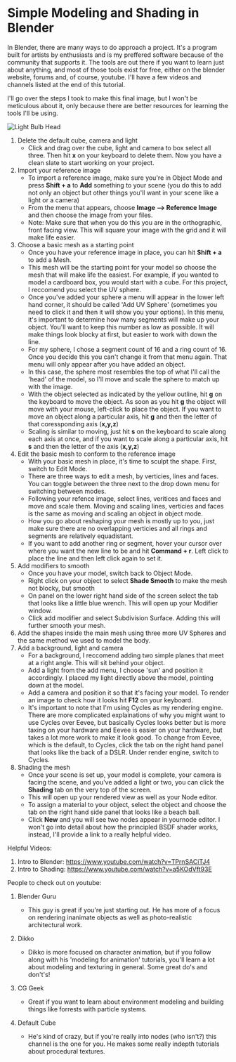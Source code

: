 # Simple Modeling and Shading in Blender

In Blender, there are many ways to do approach a project. It's a program built for artists by enthusiasts and is my preffered software because of the community that supports it. The tools are out there if you want to learn just about anything, and most of those tools exist for free, either on the blender website, forums and, of course, youtube. I'll have a few videos and channels listed at the end of this tutorial.

I'll go over the steps I took to make this final image, but I won't be meticulous about it, only because there are better resources for learning the tools I'll be using.

![Light Bulb Head](https://files.slack.com/files-pri/T0HTW3H0V-F01F9FJHGBC/the_thing.png)

1. Delete the default cube, camera and light
    - Click and drag over the cube, light and camera to box select all three. Then hit **x** on your keyboard to delete them. Now you have a clean slate to start working on your project.
3. Import your reference image
    - To import a reference image, make sure you're in Object Mode and press **Shift + a** to **Add** something to your scene (you do this to add not only an object but other things you'll want in your scene like a light or a camera)
    - From the menu that appears, choose **Image --> Reference Image** and then choose the image from your files.
    - Note: Make sure that when you do this you are in the orthographic, front facing view. This will square your image with the grid and it will make life easier.
4. Choose a basic mesh as a starting point
    - Once you have your reference image in place, you can hit **Shift + a** to add a Mesh. 
    - This mesh will be the starting point for your model so choose the mesh that will make life the easiest. For example, if you wanted to model a cardboard box, you would start with a cube. For this project, I reccomend you select the UV sphere.
    - Once you've added your sphere a menu will appear in the lower left hand corner, it should be called 'Add UV Sphere' (sometimes you need to click it and then it will show you your options). In this menu, it's important to determine how many segments will make up your object. You'll want to keep this number as low as possible. It will make things look blocky at first, but easier to work with down the line.
    - For my sphere, I chose a segment count of 16 and a ring count of 16. Once you decide this you can't change it from that menu again. That menu will only appear after you have added an object.
    - In this case, the sphere most resembles the top of what I'll call the 'head' of the model, so I'll move and scale the sphere to match up with the image.
    - With the object selected as indicated by the yellow outline, hit **g** on the keyboard to move the object. As soon as you hit **g** the object will move with your mouse, left-click to place the object. If you want to move an object along a particular axis, hit **g** and then the letter of that coressponding axis (**x,y,z**)
    - Scaling is similar to moving, just hit **s** on the keyboard to scale along each axis at once, and if you want to scale along a particular axis, hit **s** and then the letter of the axis (**x,y,z**)
6. Edit the basic mesh to conform to the reference image
    - With your basic mesh in place, it's time to sculpt the shape. First, switch to Edit Mode.
    - There are three ways to edit a mesh, by verticies, lines and faces. You can toggle between the three next to the drop down menu for switching between modes.
    - Following your refence image, select lines, veritices and faces and move and scale them. Moving and scaling lines, verticies and faces is the same as moving and scaling an object in object mode.
    - How you go about reshaping your mesh is mostly up to you, just make sure there are no overlapping verticies and all rings and segments are relatively equadistant.
    - If you want to add another ring or segment, hover your cursor over where you want the new line to be and hit **Command + r**. Left click to place the line and then left click again to set it.
8. Add modifiers to smooth
    - Once you have your model, switch back to Object Mode. 
    - Right click on your object to select **Shade Smooth** to make the mesh not blocky, but smooth
    - On panel on the lower right hand side of the screen select the tab that looks like a little blue wrench. This will open up your Modifier window. 
    - Click add modifier and select Subdivision Surface. Adding this will further smooth your mesh.
9. Add the shapes inside the main mesh using three more UV Spheres and the same method we used to model the body.
10. Add a background, light and camera
    - For a background, I reccomend adding two simple planes that meet at a right angle. This will sit behind your object.
    - Add a light from the add menu, I choose 'sun' and position it accordingly. I placed my light directly above the model, pointing down at the model.
    - Add a camera and position it so that it's facing your model. To render an image to check how it looks hit **F12** on your keyboard.
    - It's important to note that I'm using Cycles as my rendering engine. There are more complicated explainations of why you might want to use Cycles over Eevee, but basically Cycles looks better but is more taxing on your hardware and Eevee is easier on your hardware, but takes a lot more work to make it look good. To change from Eevee, which is the default, to Cycles, click the tab on the right hand panel that looks like the back of a DSLR. Under render engine, switch to Cycles.
12. Shading the mesh
    - Once your scene is set up, your model is complete, your camera is facing the scene, and you've added a light or two, you can click the **Shading** tab on the very top of the screen. 
    - This will open up your rendered view as well as your Node editor.
    - To assign a material to your object, select the object and choose the tab on the right hand side panel that looks like a beach ball.
    - Click **New** and you will see two nodes appear in yournode editor. I won't go into detail about how the principled BSDF shader works, instead, I'll provide a link to a really helpful video.

Helpful Videos:

1) Intro to Blender: https://www.youtube.com/watch?v=TPrnSACiTJ4
2) Intro to Shading: https://www.youtube.com/watch?v=a5KOdVft93E

People to check out on youtube:

1. Blender Guru 
    - This guy is great if you're just starting out. He has more of a focus on rendering inanimate objects as well as photo-realistic architectural work. 
2. Dikko
    - Dikko is more focused on character animation, but if you follow along with his 'modeling for animation' tutorials, you'll learn a lot about modeling and texturing in general. Some great do's and don't's!
3. CG Geek
    - Great if you want to learn about environment modeling and building things like forrests with particle systems.

4. Default Cube
    - He's kind of crazy, but if you're really into nodes (who isn't?) this channel is the one for you. He makes some really indepth tutorials about procedural textures.
